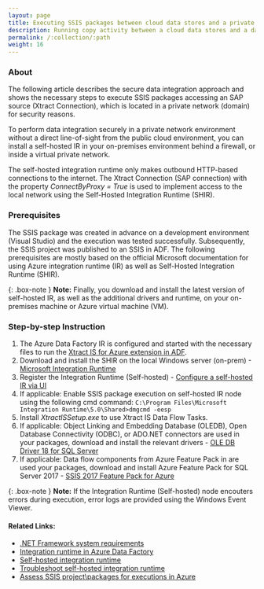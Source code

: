 ```yaml
---
layout: page
title: Executing SSIS packages between cloud data stores and a private network data storage.
description: Running copy activity between a cloud data stores and a data store in private network
permalink: /:collection/:path
weight: 16
---
```


### About 

The following article describes the secure data integration approach and shows the necessary steps to execute SSIS packages accessing an SAP source (Xtract Connection), which is located in a private network (domain) for security reasons.

To perform data integration securely in a private network environment without a direct line-of-sight from the public cloud environment, you can install a self-hosted IR in your on-premises environment behind a firewall, or inside a virtual private network. 

The self-hosted integration runtime only makes outbound HTTP-based connections to the internet. The Xtract Connection (SAP connection) with the property *ConnectByProxy = True* is used to implement access to the local network using the Self-Hosted Integration Runtime (SHIR).

### Prerequisites

The SSIS package was created in advance on a development environment (Visual Studio) and the execution was tested successfully. Subsequently, the SSIS project was published to an SSIS in ADF.
The following prerequisites are mostly based on the official Microsoft documentation for using Azure integration runtime (IR) as well as Self-Hosted Integration Runtime (SHIR). 

{: .box-note }
**Note:** Finally, you download and install the latest version of self-hosted IR, as well as the additional drivers and runtime, on your on-premises machine or Azure virtual machine (VM).

### Step-by-step Instruction

1. The Azure Data Factory IR is configured and started with the necessary files to run the [Xtract IS for Azure extension in ADF](https://help.theobald-software.com/en/xtract-is/for-azure/installation).
2. Download and install the SHIR on the local Windows server (on-prem) -[Microsoft Integration Runtime](https://www.microsoft.com/en-us/download/details.aspx?id=39717)
3. Register the Integration Runtime (Self-hosted) - [Configure a self-hosted IR via UI](https://learn.microsoft.com/en-US/azure/data-factory/create-self-hosted-integration-runtime?tabs=data-factory#configure-a-self-hosted-ir-via-ui)
4. If applicable: Enable SSIS package execution on self-hosted IR node using the following cmd command: `C:\Program Files\Microsoft Integration Runtime\5.0\Shared>dmgcmd -eesp`
5. Install *XtractISSetup.exe* to use Xtract IS Data Flow Tasks.
6. If applicable: Object Linking and Embedding Database (OLEDB), Open Database Connectivity (ODBC), or ADO.NET connectors are used in your packages, download and install the relevant drivers - [OLE DB Driver 18 for SQL Server](https://www.microsoft.com/en-us/download/details.aspx?id=56730)
7. If applicable: Data flow components from Azure Feature Pack in are used your packages, download and install Azure Feature Pack for SQL Server 2017 - [SSIS 2017 Feature Pack for Azure](https://www.microsoft.com/en-us/download/details.aspx?id=54798)


{: .box-note }
**Note:** If the Integration Runtime (Self-hosted) node encouters errors during execution, error logs are provided using the Windows Event Viewer.


#### Related Links:
- [.NET Framework system requirements](https://learn.microsoft.com/en-us/dotnet/framework/get-started/system-requirements)
- [Integration runtime in Azure Data Factory](https://learn.microsoft.com/en-US/azure/data-factory/concepts-integration-runtime#self-hosted-integration-runtime)
- [Self-hosted integration runtime](https://learn.microsoft.com/en-US/azure/data-factory/concepts-integration-runtime#self-hosted-integration-runtime)
- [Troubleshoot self-hosted integration runtime](https://learn.microsoft.com/en-us/azure/data-factory/self-hosted-integration-runtime-troubleshoot-guide?tabs=data-factory)
- [Assess SSIS project\packages for executions in Azure](https://learn.microsoft.com/en-us/azure/data-factory/how-to-invoke-ssis-package-ssdt#assess-ssis-projectpackages-for-executions-in-azure)
